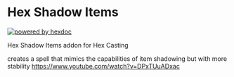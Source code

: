# Hex Shadow Items

[![powered by hexdoc](https://img.shields.io/endpoint?url=https://hexxy.media/api/v0/badge/hexdoc?label=1)](https://github.com/hexdoc-dev/hexdoc)

Hex Shadow Items addon for Hex Casting

creates a spell that mimics the capabilities of item shadowing but with more stability
https://www.youtube.com/watch?v=DPxTUuADxac